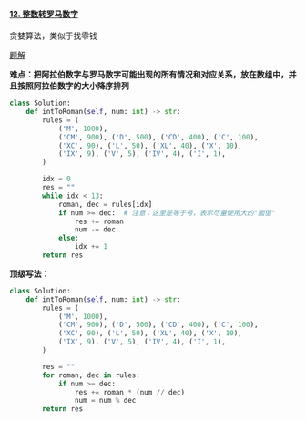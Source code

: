 #### [12. 整数转罗马数字](https://leetcode-cn.com/problems/integer-to-roman/)

贪婪算法，类似于找零钱

[题解](https://leetcode-cn.com/problems/integer-to-roman/solution/tan-xin-suan-fa-by-liweiwei1419/)

**难点：把阿拉伯数字与罗马数字可能出现的所有情况和对应关系，放在数组中，并且按照阿拉伯数字的大小降序排列**

```python
class Solution:
    def intToRoman(self, num: int) -> str:
        rules = (
            ('M', 1000),
            ('CM', 900), ('D', 500), ('CD', 400), ('C', 100),
            ('XC', 90), ('L', 50), ('XL', 40), ('X', 10),
            ('IX', 9), ('V', 5), ('IV', 4), ('I', 1),
        )

        idx = 0
        res = ""
        while idx < 13:
            roman, dec = rules[idx]
            if num >= dec:	# 注意：这里是等于号，表示尽量使用大的"面值"
                res += roman
                num -= dec
            else:
                idx += 1
        return res
```

**顶级写法：**

```python
class Solution:
    def intToRoman(self, num: int) -> str:
        rules = (
            ('M', 1000),
            ('CM', 900), ('D', 500), ('CD', 400), ('C', 100),
            ('XC', 90), ('L', 50), ('XL', 40), ('X', 10),
            ('IX', 9), ('V', 5), ('IV', 4), ('I', 1),
        )

        res = ""
        for roman, dec in rules:
            if num >= dec:
                res += roman * (num // dec)
                num = num % dec
        return res
```



